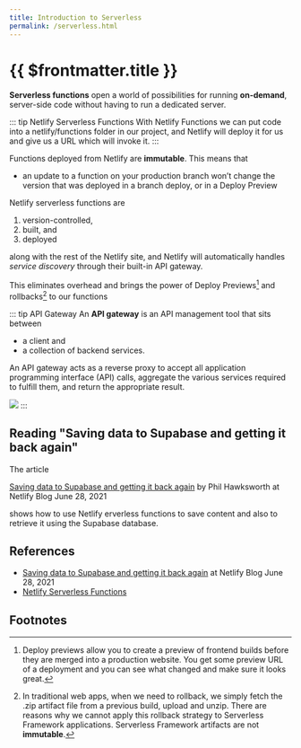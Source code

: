 ```yaml
---
title: Introduction to Serverless
permalink: /serverless.html
---
```

# {{ $frontmatter.title }}

**Serverless functions** open a world of possibilities for running **on-demand**, server-side code without having to run a dedicated server. 

::: tip Netlify Serverless Functions
With Netlify Functions we can put code into a netlify/functions folder in our project, and Netlify will deploy it for us and give us a URL which will invoke it.
:::

Functions deployed from Netlify are **immutable**. This means that 

* an update to a function on your production branch won’t change the version that was deployed in a branch deploy, or in a Deploy Preview

Netlify serverless functions are 

1. version-controlled, 
2. built, and 
3. deployed 
 
along with the rest of the Netlify site, and Netlify will automatically handles *service discovery* through their built-in API gateway. 

This eliminates overhead and brings the power of Deploy Previews[^1] and rollbacks[^2] to our functions

::: tip API Gateway
An **API gateway** is an API management tool that sits between 
* a client and 
* a collection of backend services. 
 
An API gateway acts as a reverse proxy to accept all application programming interface (API) calls, aggregate the various services required to fulfill them, and return the appropriate result.

![](/images/api-gateway.png)
:::



## Reading "Saving data to Supabase and getting it back again"

The article 

[Saving data to Supabase and getting it back again](https://www.netlify.com/blog/2021/06/28/saving-data-to-supabase-and-getting-it-back-again/) by Phil Hawksworth at Netlify Blog June 28, 2021

shows how to use Netlify erverless functions to save content and also to retrieve it using the Supabase database.

## References

* [Saving data to Supabase and getting it back again](https://www.netlify.com/blog/2021/06/28/saving-data-to-supabase-and-getting-it-back-again/) at Netlify Blog June 28, 2021
* [Netlify Serverless Functions](https://docs.netlify.com/functions/overview/?_ga=2.94572636.1599880915.1669995646-1446704997.1668527962)

## Footnotes

[^1]:  Deploy previews allow you to create a preview of frontend builds before they are merged into a production website. You get some preview URL of a deployment and you can see what changed and make sure it looks great.
[^2]: In traditional web apps, when we need to rollback, we simply fetch the .zip artifact file from a previous build, upload and unzip.  There are reasons why we cannot apply this  rollback strategy to Serverless Framework applications. Serverless Framework artifacts are not **immutable**.